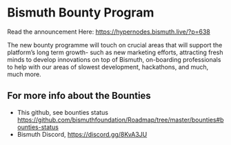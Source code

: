 # Bismuth Bounty Program

Read the announcement Here: https://hypernodes.bismuth.live/?p=638

The new bounty programme will touch on crucial areas that will support the platform’s long term growth- such as new marketing efforts, attracting fresh minds to develop innovations on top of Bismuth, on-boarding professionals to help with our areas of slowest development, hackathons, and much, much more.

## For more info about the Bounties

- This github, see bounties status https://github.com/bismuthfoundation/Roadmap/tree/master/bounties#bounties-status  
- Bismuth Discord, https://discord.gg/8KvA3JU
